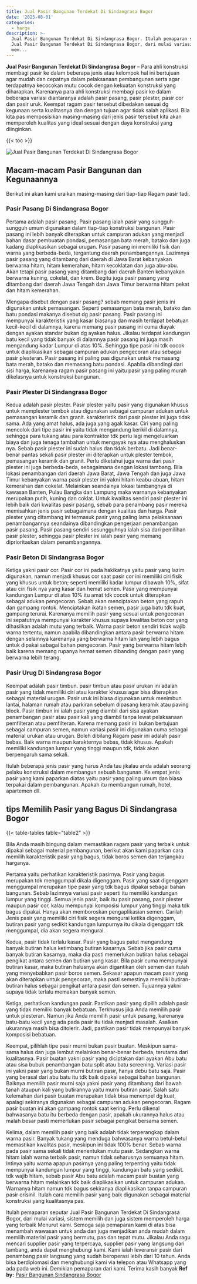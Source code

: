 ```yaml
---
title: Jual Pasir Bangunan Terdekat Di Sindangrasa Bogor
date: '2025-08-01'
categories:
  - harga
description: >-
  Jual Pasir Bangunan Terdekat Di Sindangrasa Bogor. Itulah pemaparan seputar
  Jual Pasir Bangunan Terdekat Di Sindangrasa Bogor, dari mulai variasi, sistem
  mem...
---
```


**Jual Pasir Bangunan Terdekat Di Sindangrasa Bogor** – Para ahli konstruksi membagi pasir ke dalam beberapa jenis atau kelompok hal ini bertujuan agar mudah dan cepatnya dalam pelaksanaan pembangunan serta agar terdapatnya kecocokan mutu cocok dengan kekuatan konstruksi yang diharapkan. Karenanya para ahli konstruksi membagi pasir ke dalam beberapa variasi diantaranya adalah pasir pasang, pasir plester, pasir cor dan pasir uruk. Keempat ragam pasir tersebut dibedakan sesuai dg kegunaan serta kualitasnya dan dengan tujuan agar tidak salah aplikasi. Bila kita pas memposisikan masing-masing dari jenis pasir tersebut kita akan memperoleh kualitas yang ideal sesuai dengan daya konstruksi yang diinginkan.

{{< toc >}}

![Jual Pasir Bangunan Terdekat Di Sindangrasa Bogor](/images/jual-pasir-bangunan-53.png)

## Macam-macam Pasir Bangunan dan Kegunaannya

Berikut ini akan kami uraikan masing-masing dari tiap-tiap Ragam pasir tadi.

### Pasir Pasang Di Sindangrasa Bogor

Pertama adalah pasir pasang. Pasir pasang ialah pasir yang sungguh-sungguh umum digunakan dalam tiap-tiap konstruksi bangunan. Pasir pasang ini lebih banyak diterapkan untuk campuran adukan yang menjadi bahan dasar pembuatan pondasi, pemasangan bata merah, batako dan juga kadang diaplikasikan sebagai urugan. Pasir pasang ini memiliki fisik dan warna yang berbeda-beda, tergantung daerah penambangannya. Lazimnya pasir pasang yang ditambang dari daerah di Jawa Barat kebanyakan berwarna hitam, hitam kemerahan, hitam kecoklatan dan juga abu-abu. Akan tetapi pasir pasang yang ditambang dari daerah Banten kebanyakan berwarna kuning, cokelat, dan krem. Begitu juga pasir pasang yang ditambang dari daerah Jawa Tengah dan Jawa Timur berwarna hitam pekat dan hitam kemerahan.

Mengapa disebut dengan pasir pasang? sebab memang pasir jenis ini digunakan untuk pemasangan. Seperti pemasangan bata merah, batako dan batu pondasi makanya disebut dg pasir pasang. Pasir pasang ini mempunyai karakteristik yang kasar biasanya dan masih terdapat bebatuan kecil-kecil di dalamnya, karena memang pasir pasang ini cuma diayak dengan ayakan standar bukan dg ayakan halus. Jikalau terdapat kandungan batu kecil yang tidak banyak di dalamnya pasir pasang ini juga masih mengandung kadar Lumpur di atas 10%. Sehingga tipe pasir ini tdk cocok untuk diaplikasikan sebagai campuran adukan pengecoran atau sebagai pasir plesteran. Pasir pasang ini paling pas digunakan untuk memasang bata merah, batako dan memasang batu pondasi. Apabila dibandingi dari sisi harga, karenanya ragam pasir pasang ini yaitu pasir yang paling murah dikelasnya untuk konstruksi bangunan.

### Pasir Plester Di Sindangrasa Bogor

Kedua adalah pasir plester. Pasir plester yaitu pasir yang digunakan khusus untuk memplester tembok atau digunakan sebagai campuran adukan untuk pemasangan keramik dan granit. karakteristik dari pasir plester ini juga tidak sama. Ada yang amat halus, ada juga yang agak kasar. Ciri yang paling mencolok dari tipe pasir ini yaitu tidak mengandung kerikil di dalamnya, sehingga para tukang atau para kontraktor tdk perlu lagi mengeluarkan biaya dan juga tenaga tambahan untuk mengayak nya atau menghaluskan nya. Sebab pasir plester ini sudah halus dan tidak berbatu. Jadi benar-benar pantas sekali pasir plester ini diterapkan untuk plester tembok, pemasangan keramik dan granit. Perlu diketahui juga warna dari pasir plester ini juga berbeda-beda, sebagaimana dengan lokasi tambang. Bila lokasi penambangan dari daerah Jawa Barat, Jawa Tengah dan juga Jawa Timur kebanyakan warna pasir plester ini yakni hitam keabu-abuan, hitam kemerahan dan cokelat. Melainkan seandainya lokasi tambangnya di kawasan Banten, Pulau Bangka dan Lampung maka warnanya kebanyakan merupakan putih, kuning dan coklat. Untuk kwalitas sendiri pasir plester ini lebih baik dari kwalitas pasir pasang, sebab para penambang pasir mereka memisahkan jenis pasir sebagaimana dengan kualitas dan harga. Pasir plester yang ditambang ini termasuk pasir yang paling lama pelaksanaan penambangannya seandainya dibandingkan pengerjaan penambangan pasir pasang. Pasir pasang sendiri sesungguhnya ialah sisa dari pemilihan pasir plester, sehingga pasir plester ini ialah pasir yang memang diprioritaskan dalam penambangannya.

### Pasir Beton Di Sindangrasa Bogor

Ketiga yakni pasir cor. Pasir cor ini pada hakikatnya yaitu pasir yang lazim digunakan, namun menjadi khusus cor saat pasir cor ini memiliki ciri fisik yang khusus untuk beton; seperti memiliki kadar lumpur dibawah 10%, sifat atau ciri fisik nya yang kasar dan hemat semen. Pasir yang mempunyai kandungan Lumpur di atas 10% itu amat tdk cocok untuk diterapkan sebagai adukan pengecoran. Sebab akan menciptakan beton yang rapuh dan gampang rontok. Menciptakan ikatan semen, pasir juga batu tdk kuat, gampang terurai. Karenanya memilih pasir yang sesuai untuk pengecoran ini sepatutnya mempunyai karakter khusus supaya kwalitas beton cor yang dihasilkan adalah mutu yang terbaik. Warna pasir beton sendiri tidak wajib warna tertentu, namun apabila dibandingkan antara pasir berwarna hitam dengan selainnya karenanya yang berwarna hitam lah yang lebih bagus untuk dipakai sebagai bahan pengecoran. Pasir yang berwarna hitam lebih baik karena memang rupanya hemat semen dibanding dengan pasir yang berwarna lebih terang.

### Pasir Urug Di Sindangrasa Bogor

Keempat adalah pasir timbun. pasir timbun atau pasir urukan ini adalah pasir yang tidak memiliki ciri atau karakter khusus agar bisa diterapkan sebagai material urugan. Pasir uruk ini biasa digunakan untuk menimbun lantai, halaman rumah atau parkiran sebelum dipasang keramik atau paving block. Pasir timbun ini ialah pasir yang diambil dari sisa ayakan penambangan pasir atau pasir kali yang diambil tanpa lewat pelaksanaan pemfilteran atau pemfilteran. Karena memang pasir ini bukan bertujuan sebagai campuran semen, namun variasi pasir ini digunakan cuma sebagai material urukan atau urugan. Boleh dibilang Ragam pasir ini adalah pasir bebas. Baik warna maupun karakternya bebas, tidak khusus. Apakah memiliki kandungan lumpur yang tinggi maupun tdk, tidak akan berpengaruh sama sekali.

Itulah beberapa jenis pasir yang harus Anda tau jikalau anda adalah seorang pelaku konstruksi dalam membangun sebuah bangunan. Ke empat jenis pasir yang kami paparkan diatas yaitu pasir yang paling umum dan biasa terpakai dalam pembangunan. Apakah itu membangun rumah, hotel, apartemen dll.

## tips Memilih Pasir yang Bagus Di Sindangrasa Bogor

{{< table-tables table="table2" >}}

Bila Anda masih bingung dalam memastikan ragam pasir yang terbaik untuk dipakai sebagai material pembangunan, berikut akan kami paparkan cara memilih karakteristik pasir yang bagus, tidak boros semen dan terjangkau harganya.

Pertama yaitu perhatikan karakteristik pasirnya. Pasir yang bagus merupakan tdk menggumpal dikala digenggam. Pasir yang saat digenggam menggumpal merupakan tipe pasir yang tdk bagus dipakai sebagai bahan bangunan. Sebab lazimnya variasi pasir seperti itu memiliki kandungan lumpur yang tinggi. Semua jenis pasir, baik itu pasir pasang, pasir plester maupun pasir cor, kalau mempunyai komposisi lumpur yang tinggi maka tdk bagus dipakai. Hanya akan memboroskan pengaplikasian semen. Carilah Jenis pasir yang memiliki ciri fisik segera mengurai ketika digenggam, butiran pasir yang sedikit kandungan lumpurnya itu dikala digenggam tdk menggumpal, dia akan segera mengurai.

Kedua, pasir tidak terlalu kasar. Pasir yang bagus patut mengandung banyak butiran halus ketimbang butiran kasarnya. Sebab jika pasir cuma banyak butiran kasarnya, maka dia pasti memerlukan butiran halus sebagai pengikat antara semen dan butiran yang kasar. Bila pasir cuma mempunyai butiran kasar, maka butiran halusnya akan digantikan oleh semen dan itulah yang menyebabkan pasir boros semen. Sekasar apapun macam pasir yang akan diterapkan untuk pengecoran, maka pasti semestinya memiliki butiran-butiran halus sebagai pengikat antara pasir dan semen. Tujuannya yakni supaya tidak terlalu memakan banyak semen.

Ketiga, perhatikan kandungan pasir. Pastikan pasir yang dipilih adalah pasir yang tidak memiliki banyak bebatuan. Terkhusus jika Anda memilih pasir untuk plesteran. Namun jika Anda memilih pasir untuk pasang, karenanya batu-batu kecil yang ada pada pasir itu tidak menjadi masalah. Asalkan ukurannya masih bisa ditolerir. Jadi, pastikan pasir tidak mempunyai banyak komposisi bebatuan.

Keempat, pilihlah tipe pasir murni bukan pasir buatan. Meskipun sama-sama halus dan juga lembut melainkan benar-benar berbeda, terutama dari kualitasnya. Pasir buatan yakni pasir yang diciptakan dari ayakan Abu batu atau sisa bubuk penambangan batu split atau batu screening. Variasi pasir ini yakni pasir yang bukan murni butiran pasir, hanya debu batu saja. Pasir yang berasal dari abu batu itu tdk baik dipakai sebagai bahan bangunan. Baiknya memilih pasir murni saja yakni pasir yang ditambang dari bawah tanah ataupun kali yang butirannya yaitu murni butiran pasir. Salah satu kelemahan dari pasir buatan merupakan tidak bisa menempel dg kuat, apalagi sekiranya digunakan sebagai campuran adukan pengecoran. Ragam pasir buatan ini akan gampang rontok saat kering. Perlu dikenal bahwasanya batu itu berbeda dengan pasir, apakah ukurannya halus atau malah besar pasti memerlukan pasir sebagai pengikat bersama semen.

Kelima, dalam memilih pasir yang baik adalah tidak terperangkap dalam warna pasir. Banyak tukang yang menduga bahwasanya warna betul-betul memastikan kwalitas pasir, meskipun ini tidak 100% benar. Sebab warna pada pasir sama sekali tidak menentukan mutu pasir. Sedangkan warna hitam ialah warna terbaik pasir, namun tidak seharusnya semuanya hitam. Intinya yaitu warna apapun pasirnya yang paling terpenting yaitu tidak mempunyai kandungan lumpur yang tinggi, kandungan batu yang sedikit. tdk wajib hitam, sebab pasir Abu batu adalah macam pasir buatan yang berwarna hitam melainkan tdk baik diaplikasikan untuk campuran adukan. Warnanya hitam namun tdk bagus sekiranya diaplikasikan tanpa campuran pasir orisinil. Itulah cara memilih pasir yang baik digunakan sebagai material konstruksi yang kualitasnya pas.

Itulah pemaparan seputar Jual Pasir Bangunan Terdekat Di Sindangrasa Bogor, dari mulai variasi, sistem memilih dan juga sistem memperoleh harga yang terbaik Menurut kami. Semoga saja pemaparan kami di atas bisa menambah wawasan untuk anda dan juga menjadikan anda mudah dalam memilih material pasir yang bermutu, pas dan tepat mutu. Jikalau Anda ragu mencari supplier pasir yang terpercaya, supplier pasir yang langsung dari tambang, anda dapat menghubungi kami. Kami ialah leveransir pasir dari penambang pasir langsung yang sudah beroperasi lebih dari 10 tahun. Anda bisa berdiplomasi dan menghubungi kami via telepon atau Whatsapp yang ada pada web ini. Demikian pemaparan dari kami. Terima kasih banyak
**Ref by:** [Pasir Bangunan Sindangrasa Bogor](https://id.wikipedia.org/wiki/Pasir)
